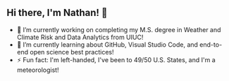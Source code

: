 ## Hi there, I'm Nathan! 👋

- 🔭 I’m currently working on completing my M.S. degree in Weather and Climate Risk and Data Analytics from UIUC!
- 🌱 I’m currently learning about GitHub, Visual Studio Code, and end-to-end open science best practices! 
- ⚡ Fun fact: I'm left-handed, I've been to 49/50 U.S. States, and I'm a meteorologist!
